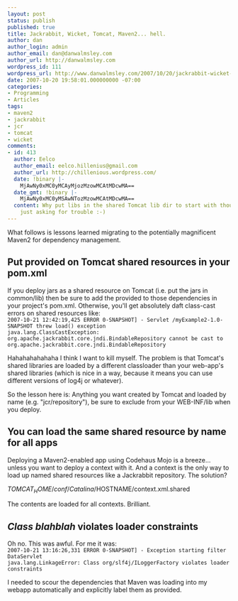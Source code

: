 ```yaml
---
layout: post
status: publish
published: true
title: Jackrabbit, Wicket, Tomcat, Maven2... hell.
author: dan
author_login: admin
author_email: dan@danwalmsley.com
author_url: http://danwalmsley.com
wordpress_id: 111
wordpress_url: http://www.danwalmsley.com/2007/10/20/jackrabbit-wicket-tomcat-maven2-hell/
date: 2007-10-20 19:58:01.000000000 -07:00
categories:
- Programming
- Articles
tags:
- maven2
- jackrabbit
- jcr
- tomcat
- wicket
comments:
- id: 413
  author: Eelco
  author_email: eelco.hillenius@gmail.com
  author_url: http://chillenious.wordpress.com/
  date: !binary |-
    MjAwNy0xMC0yMCAyMjozMzowMCAtMDcwMA==
  date_gmt: !binary |-
    MjAwNy0xMC0yMSAwNTozMzowMCAtMDcwMA==
  content: Why put libs in the shared Tomcat lib dir to start with though? That's
    just asking for trouble :-)
---
```

What follows is lessons learned migrating to the potentially magnificent Maven2 for dependency management.

<h2>Put <scope>provided</scope> on Tomcat shared resources in your pom.xml</h2>
If you deploy jars as a shared resource on Tomcat (i.e. put the jars in common/lib) then be sure to add the <scope>provided</scope> to those dependencies in your project's pom.xml. Otherwise, you'll get absolutely daft class-cast errors on shared resources like:

<code>
2007-10-21 12:42:19,425 ERROR 0-SNAPSHOT] - Servlet /myExample2-1.0-SNAPSHOT threw load() exception
java.lang.ClassCastException: org.apache.jackrabbit.core.jndi.BindableRepository cannot be cast to org.apache.jackrabbit.core.jndi.BindableRepository
</code>

Hahahahahahaha I think I want to kill myself. The problem is that Tomcat's shared libraries are loaded by a different classloader than your web-app's shared libraries (which is nice in a way, because it means you can use different versions of log4j or whatever).

So the lesson here is: Anything you want created by Tomcat and loaded by name (e.g. "jcr/repository"), be sure to exclude from your WEB-INF/lib when you deploy.

<h2>You can load the same shared resource by name for all apps</h2>
Deploying a Maven2-enabled app using Codehaus Mojo is a breeze... unless you want to deploy a context with it. And a context is the only way to load up named shared resources like a Jackrabbit repository. The solution?

$TOMCAT_HOME/conf/Catalina/$HOSTNAME/context.xml.shared

The contents are loaded for all contexts. Brilliant.

<h2><i>Class blahblah</i> violates loader constraints</h2>
Oh no. This was awful. For me it was:

<code>
2007-10-21 13:16:26,331 ERROR 0-SNAPSHOT] - Exception starting filter DataServlet
java.lang.LinkageError: Class org/slf4j/ILoggerFactory violates loader constraints
</code>

I needed to scour the dependencies that Maven was loading into my webapp automatically and explicitly label them as provided.

